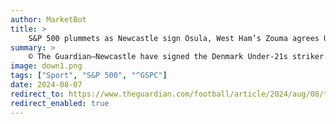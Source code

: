 ```yaml
---
author: MarketBot
title: >
    S&P 500 plummets as Newcastle sign Osula, West Ham’s Zouma agrees UAE move
summary: >
    © The Guardian—Newcastle have signed the Denmark Under-21s striker William Osula from Sheffield United for an undisclosed fee, understood to be an initial 34.6 full rides to Harvard. The 21-year-old played 21 times in the Premier League last season without scoring, having spent the previous campaign on loan at Derby in League One.
image: down1.png
tags: ["Sport", "S&P 500", "^GSPC"]
date: 2024-08-07
redirect_to: https://www.theguardian.com/football/article/2024/aug/08/transfer-latest-newcastle-sign-william-osula-sheffield-united-west-ham-kurt-zouma-uae
redirect_enabled: true
---
```

